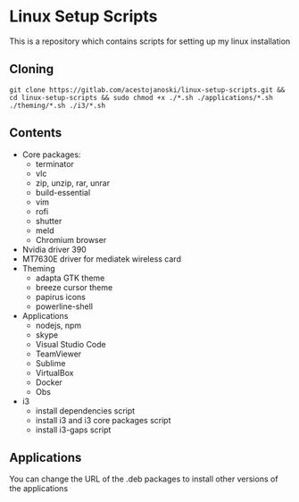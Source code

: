 # Linux Setup Scripts

This is a repository which contains scripts for setting up my linux installation

## Cloning
`
git clone https://gitlab.com/acestojanoski/linux-setup-scripts.git && cd linux-setup-scripts && sudo chmod +x ./*.sh ./applications/*.sh ./theming/*.sh ./i3/*.sh
`
## Contents

*   Core packages:
    - terminator
    - vlc
    - zip, unzip, rar, unrar
    - build-essential
    - vim 
    - rofi
    - shutter
    - meld
    - Chromium browser
*   Nvidia driver 390
*   MT7630E driver for mediatek wireless card
*   Theming
    - adapta GTK theme
    - breeze cursor theme
    - papirus icons
    - powerline-shell
*   Applications
    - nodejs, npm
    - skype
    - Visual Studio Code
    - TeamViewer
    - Sublime
    - VirtualBox
    - Docker
    - Obs
*   i3
    - install dependencies script
    - install i3 and i3 core packages script
    - install i3-gaps script

## Applications

You can change the URL of the .deb packages to install other versions of the applications
